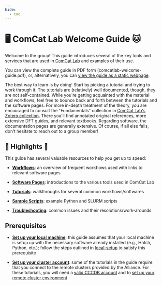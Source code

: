 ```yaml
---
hide:
  - toc
---
```


# 🖥 ComCat Lab Welcome Guide 🐱

Welcome to the group! This guide introduces several of the key tools and services
that are used in [ComCat Lab][comcat-lab] and examples of their use.

You can view the complete guide in PDF form (comcatlab-welcome-guide.pdf), or,
alternatively, you can [view the guide as a static webpage](dev_guide/docs.md#serving-the-webpage).

The best way to learn is by doing! Start by picking a tutorial and trying to work
through it. The tutorials are (relatively) well documented, though, they are not
self-contained. While you're getting acquainted with the material and workflows,
feel free to bounce back and forth between the tutorials and the software pages.
For more in-depth treatment of the theory, you are encouraged to consult the
"Fundamentals" collection in [ComCat Lab's Zotero collection][zotero-collection].
There you'll find annotated original references, more extensive DFT guides, and relevant
textbooks. Regarding software, the documentation pages are generally extensive. Of course,
if all else fails, don't hesitate to reach out to a group member!

## 🌟 Highlights 🌟

This guide has several valuable resources to help you get up to speed:

- [**Workflows**](workflows.md): an overview of frequent workflows used with links to relevant software pages

- [**Software Pages**](software_pages.md): introductions to the various tools used in ComCat Lab

- [**Tutorials**](tutorials/index.md): walkthroughs for several common workflows/softwares

- [**Sample Scripts**](sample_scripts.md): example Python and SLURM scripts

- [**Troubleshooting**](resources/troubleshooting.md): common issues and their resolutions/work-arounds

## Prerequisites

- [**Set up your local machine**][local-setup]: this guide assumes that your local machine
  is setup up with the necessary software already installed (e.g., Hatch, Python, etc.);
  follow the steps outlined in [local-setup][local-setup] to satisfy this prerequisite

- [**Set up your cluster account**][cluster-setup]: some of the tutorials in the guide
  require that you connect to the remote clusters provided by the Alliance. For these
  tutorials, you will need a [valid CCCDB account](docs/sources/tutorials/cccdb.md) and to
  [set up your remote cluster environment][cluster-setup]

[comcat-lab]: https://www.siahrostamilab.com
[zotero-collection]: https://www.zotero.org/groups/5526800/comcat_lab/library
[local-setup]: https://github.com/ComCatLab/local-setup
[cluster-setup]: https://github.com/ComCatLab/cluster-setup
